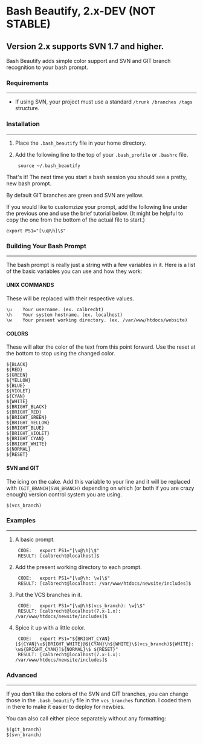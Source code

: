 Bash Beautify, 2.x-DEV (NOT STABLE)
================================================================================
Version 2.x supports SVN 1.7 and higher.
--------------------------------------------------------------------------------

Bash Beautify adds simple color support and SVN and GIT branch recognition to
your bash prompt.

### Requirements
--------------------------------------------------------------------------------
- If using SVN, your project must use a standard `/trunk /branches /tags`
  structure.

### Installation
--------------------------------------------------------------------------------
1. Place the `.bash_beautify` file in your home directory.
2. Add the following line to the top of your `.bash_profile` or `.bashrc` file.

        source ~/.bash_beautify

That's it!  The next time you start a bash session you should see a pretty, new
bash prompt.

By default GIT branches are green and SVN are yellow.

If you would like to customzize your prompt, add the following line
under the previous one and use the brief tutorial below. (It might be helpful to
copy the one from the bottom of the actual file to start.)

    export PS1="[\u@\h]\$"

### Building Your Bash Prompt
--------------------------------------------------------------------------------
The bash prompt is really just a string with a few variables in it.  Here is a
list of the basic variables you can use and how they work:

#### UNIX COMMANDS
These will be replaced with their respective values.

    \u    Your username. (ex. calbrecht)
    \h    Your system hostname. (ex. localhost)
    \w    Your present working directory. (ex. /var/www/htdocs/website)

#### COLORS
These will alter the color of the text from this point forward.  Use the reset
at the bottom to stop using the changed color.

    ${BLACK}
    ${RED}
    ${GREEN}
    ${YELLOW}
    ${BLUE}
    ${VIOLET}
    ${CYAN}
    ${WHITE}
    ${BRIGHT_BLACK}
    ${BRIGHT_RED}
    ${BRIGHT_GREEN}
    ${BRIGHT_YELLOW}
    ${BRIGHT_BLUE}
    ${BRIGHT_VIOLET}
    ${BRIGHT_CYAN}
    ${BRIGHT_WHITE}
    ${NORMAL}
    ${RESET}

#### SVN and GIT
The icing on the cake.  Add this variable to your line and it will be replaced
with `(GIT_BRANCH|SVN_BRANCH)` depending on which (or both if you are crazy
enough) version control system you are using.

    $(vcs_branch)

### Examples
--------------------------------------------------------------------------------
1. A basic prompt.

        CODE:   export PS1="[\u@\h]\$"
        RESULT: [calbrecht@localhost]$


2. Add the present working directory to each prompt.

        CODE:   export PS1="[\u@\h: \w]\$"
        RESULT: [calbrecht@localhost: /var/www/htdocs/newsite/includes]$


3. Put the VCS branches in it.

        CODE:   export PS1="[\u@\h$(vcs_branch): \w]\$"
        RESULT: [calbrecht@localhost(7.x-1.x): /var/www/htdocs/newsite/includes]$


4. Spice it up with a little color.

        CODE:   export PS1="${BRIGHT_CYAN}[${CYAN}\u${BRIGHT_WHITE}@${CYAN}\h${WHITE}\$(vcs_branch)${WHITE}: \w${BRIGHT_CYAN}]${NORMAL}\$ ${RESET}"
        RESULT: [calbrecht@localhost(7.x-1.x): /var/www/htdocs/newsite/includes]$


### Advanced
--------------------------------------------------------------------------------
If you don't like the colors of the SVN and GIT branches, you can change those
in the `.bash_beautify` file in the `vcs_branches` function.  I coded them in there
to make it easier to deploy for newbies.

You can also call either piece separately without any formatting:

    $(git_branch)
    $(svn_branch)

